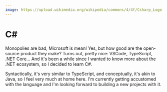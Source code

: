 ```yaml
---
image: https://upload.wikimedia.org/wikipedia/commons/4/4f/Csharp_Logo.png
---
```


# C#

Monopolies are bad, Microsoft is mean! Yes, but how good are the open-source product they make? Turns out, pretty nice: VSCode, TypeScript, .NET Core... And it's been a while since I wanted to know more about the .NET ecosystem, so I decided to learn C#.

Syntactically, it's very similar to TypeScript, and conceptually, it's akin to Java, so I feel very much at home here. I'm currently getting accustomed with the language and I'm looking forward to building a new projects with it.